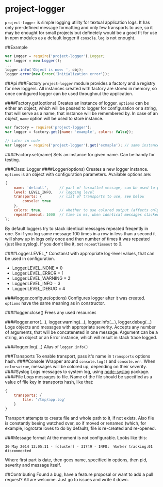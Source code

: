 project-logger
==============

`project-logger` is simple logging utility for textual application logs. It has only pre-defined message formatting and only few transports to use, so it may be enought for small projects but definetely would be a good fit for use in npm modules as a default logger if `console.log` is not enought.

##Example
```js
var Logger = require('project-logger').Logger;
var logger = new Logger();
...
logger.info('Object is now: ', obj);
logger.error(new Error('Initialization error'));
```

##Api
###Factory
`project-logger` module provides a factory and a registry for new loggers. All instances created with factory are stored in memory, so once configured logger can be used throughout the application.

####Factory.get(options)
Creates an instance of logger. `options` can be either an object, which will be passed to logger for configuration or a string, that will serve as a name, that instance will be remembered by. In case of an object, `name` option will be used to store instance.
```js
var factory = require('project-logger');
var logger = factory.get({name: 'example', colors: false});

// later in code
var logger = require('project-logger').get('exmaple'); // same instance as before
```
####Factory.set(name)
Sets an instance for given name. Can be handy for testing.

###Class: Logger
####Logger(options)
Creates a new logger instance. `options` is an object with configuration parameters. Available options are:
```js
{
    name: 'default',     // part of formatted message, can be used to grep logs
    level: LEVEL_INFO,   // logging level
    transports: {        // list of transports to use, see below
        console: true
    },
    colors: true,        // whether to use colored output (affects only console transport)
    repeatTimeout: 1000  // time in ms, when identical messages stacked
};
```

By default loggers try to stack identical messages repeated freqently in one. So if you log same message 100 times in a row in less than a second it will show up in logs only once and then number of times it was repeated (just like syslog). If you don't like it, set `repeatTimeout` to 0.

####Logger.LEVEL_*
Constanst with appropriate log-level values, that can be used in configuration.
* Logger.LEVEL_NONE = 0
* Logger.LEVEL_ERROR = 1
* Logger.LEVEL_WARNING = 2
* Logger.LEVEL_INFO = 3
* Logger.LEVEL_DEBUG = 4

####logger.configure(options)
Configures logger after it was created. `options` have the same meaning as in constructor.

####logger.close()
Frees any used resources

####logger.error(...), logger.warning(...), logger.info(...), logger.debug(...)
Logs objects and messages with appropriate severity. Accepts any number of arguments, that will be concateneted in one message. Argument can be a string, an object or an Error instance, which will result in stack trace logged.

####logger.log(...)
Alias of `logger.info()`

###Transports
To enable transport, pass it's name in `transports` options hash.
####Console
Wrapper around `console.log()` and `console.err`. When `colors=true`, messages will be colored up, depending on their severity.
####Syslog
Logs messages to system log, using [node-syslog](https://github.com/schamane/node-syslog) package.
####File
Logs messages to file. Name of the file should be specified as a value of file key in transports hash, like that:
```js
{
    transports: {
        file: '/tmp/app.log'
    }
}
```
Transport attempts to create file and whole path to it, if not exists. Also file is constantly beeing watched over, so if moved or renamed (which, for example, logrotate loves to do by default), file is re-created and re-opened.

###Message format
At the moment is not configurable. Looks like this:
```
30 May 2014 13:05:11 - [cluster] - 31749 - INFO:  Worker tracking:01 disconnected
```
Where first part is date, then goes name, specified in options, then pid, severity and message itself.

##Contributing
Found a bug, have a feature proposal or want to add a pull request? All are welcome. Just go to issues and write it down.
